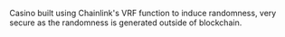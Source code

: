Casino built using Chainlink's VRF function to induce randomness, very secure as the randomness is generated outside of blockchain.